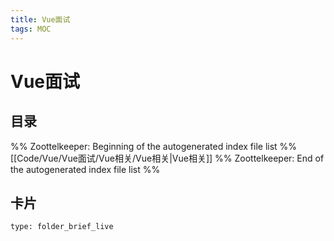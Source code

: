 ```yaml
---
title: Vue面试
tags: MOC
---
```

# Vue面试

## 目录



%% Zoottelkeeper: Beginning of the autogenerated index file list  %%
 [[Code/Vue/Vue面试/Vue相关/Vue相关|Vue相关]]
%% Zoottelkeeper: End of the autogenerated index file list  %%












## 卡片

```ccard
type: folder_brief_live
```



















